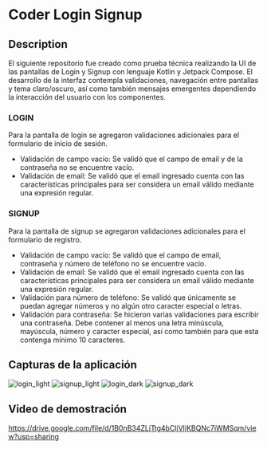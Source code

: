 # Coder Login Signup

## Description

El siguiente repositorio fue creado como prueba técnica realizando la UI de las pantallas de Login y Signup con lenguaje Kotlin y Jetpack Compose.
El desarrollo de la interfaz contempla validaciones, navegación entre pantallas y tema claro/oscuro, así como también mensajes emergentes dependiendo la interacción del usuario con los componentes. 

### LOGIN

Para la pantalla de login se agregaron validaciones adicionales para el formulario de inicio de sesión.
- Validación de campo vacío: Se validó que el campo de email y de la contraseña no se encuentre vacío.
- Validación de email: Se validó que el email ingresado cuenta con las características principales para ser considera un email válido mediante una expresión regular.

### SIGNUP

Para la pantalla de signup se agregaron validaciones adicionales para el formulario de registro.
- Validación de campo vacío: Se validó que el campo de email, contraseña y número de teléfono no se encuentre vacío.
- Validación de email: Se validó que el email ingresado cuenta con las características principales para ser considera un email válido mediante una expresión regular.
- Validación para número de teléfono: Se validó que únicamente se puedan agregar números y no algún otro caracter especial o letras.
- Validación para contraseña: Se hicieron varias validaciones para escribir una contraseña. Debe contener al menos una letra minúscula, mayúscula, número y caracter especial, así como también para que esta contenga mínimo 10 caracteres.

## Capturas de la aplicación
![login_light](https://github.com/user-attachments/assets/8e0588a2-f5a3-4519-b240-374a9882ce8d)
![signup_light](https://github.com/user-attachments/assets/6dafa1a5-3554-42bd-ba13-d570c3ffe4e9)
![login_dark](https://github.com/user-attachments/assets/dce39e1a-c5db-41c9-83a9-e5b28f731da3)
![signup_dark](https://github.com/user-attachments/assets/bf4adc54-fda5-439e-a5f8-40bb734a089a)

## Video de demostración
https://drive.google.com/file/d/1B0nB34ZLjTtg4bCljVIjKBQNc7iWMSqm/view?usp=sharing
